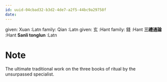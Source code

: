 ```yaml
---
id: uuid-04cbad32-b3d2-4de7-a2f5-44bc9a29758f
date: 
---
```


given: Xuan :Latn
family: Qian :Latn
given: 玄 :Hant
family: 錢 :Hant
**三禮通論** :Hant
**Sanli tonglun** :Latn
# Note
The ultimate traditional work on the three books of ritual by the unsurpassed specialist.